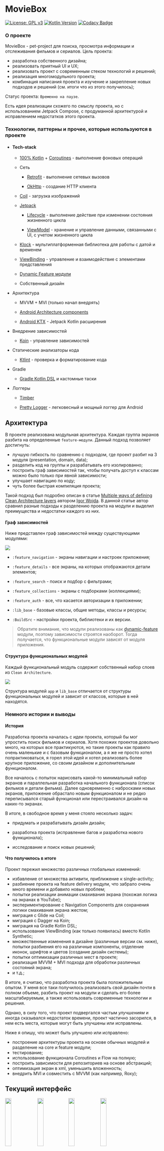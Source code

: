 # MovieBox

[![License: GPL v3](https://img.shields.io/badge/License-GPLv3-blue.svg)](https://www.gnu.org/licenses/gpl-3.0) [![Kotlin Version](https://img.shields.io/badge/Kotlin-1.4.21-brightgreen)](https://kotlinlang.org) [![Codacy Badge](https://api.codacy.com/project/badge/Grade/2ce05b3df9f948f1988e48756d8b5901)](https://www.codacy.com/app/majorkik/MovieBox?utm_source=github.com&amp;utm_medium=referral&amp;utm_content=majorkik/MovieBox&amp;utm_campaign=Badge_Grade)

### О проекте

MovieBox - pet-project для поиска, просмотра информации и отслеживания фильмов и сериалов. Цель
проекта:

- разработка собственного дизайна;
- реализовать приятный UI и UX;
- реализовать проект с современным стеком технологий и решений;
- реализация многомодульного проекта;
- комбинация написания проекта и изучение и закрепление новых подходов и решений (см. итоги что из
  этого получилось);

Статус проекта: `Временно на паузе`.

Есть идея реализации схожего по смыслу проекта, но с использованием Jetpack Compose, с продуманной
архитектурой и исправлением недостатков этого проекта.

### Технологии, паттерны и прочее, которые используются в проекте

- #### Tech-stack

  -   [100% Kotlin](https://kotlinlang.org/) + [Coroutines](https://kotlinlang.org/docs/reference/coroutines-overview.html) - выполнение фоновых операций
  -   Сеть
  
      -   [Retrofit](https://square.github.io/retrofit/) - выполнение сетевых вызовов
  
      -   [OkHttp](https://github.com/square/okhttp) - создание HTTP клиента
  -   [Coil](https://github.com/coil-kt/coil) - загрузка изображений
  -   [Jetpack](https://developer.android.com/jetpack/)
      -   [Lifecycle](https://developer.android.com/topic/libraries/architecture/lifecycle) - выполнение действие при изменении состояния жизненного цикла 
  
      -   [ViewModel](https://developer.android.com/topic/libraries/architecture/viewmodel) - хранение и управление данными, связанными с UI, с учетом жизненного цикла
  -   [Klock](https://github.com/korlibs/klock) - мультиплатформенная библиотека для работы с датой и временем
  -   [ViewBinding](https://developer.android.com/topic/libraries/view-binding) - управление и взаимодействие с элементами представления 
  -   [Dynamic Feature модули](https://developer.android.com/studio/projects/dynamic-delivery)
  -   Собственный дизайн
  
- Архитектура

  -   MVVM + MVI (только начал внедрять)

  -   [Android Architecture components](https://developer.android.com/topic/libraries/architecture)

  -   [Android KTX](https://developer.android.com/kotlin/ktx) - Jetpack Kotlin расширения

- Внедрение зависимостей

  -   [Koin](https://github.com/InsertKoinIO/koin) - управление зависимостей

- Статические анализаторы кода

  -   [Ktlint](https://github.com/pinterest/ktlint) - проверка и форматирование кода

- Gradle

  -   [Gradle Kotlin DSL](https://docs.gradle.org/current/userguide/kotlin_dsl.html) и кастомные таски

- Логгеры

  -   [Timber](https://github.com/JakeWharton/timber) 

  -   [Pretty Logger](https://github.com/orhanobut/logger) - легковесный и мощный логгер для Android

## Архитектура

В проекте реализована модульная архитектура. Каждая группа экранов разбита на определенные `feature-модули`. Данный подход позволяет достигнуть:

- лучшую гибкость по сравнению с подходом, где проект разбит на 3 модуля (presentation, domain, data);
- разделить код на группы и разрабатывать его изолированно;
- построить граф зависимостей так, чтобы получать доступ к классам можно было только при явной зависимости;
- улучшает навигацию по коду;
- чуть более быстрая компиляция проекта;

Такой подход был подробно описан в статье [Multiple ways of defining Clean Architecture layers](https://proandroiddev.com/multiple-ways-of-defining-clean-architecture-layers-bbb70afa5d4a) автором [Igor Wojda](https://medium.com/@igorwojda). В данной статье автор сравнил разные подходы к разделению проекта на модули и выделил преимущества и недостатки каждого из них.



#### Граф зависимостей

Ниже представлен граф зависимостей между существующими модулями:

<img src="screenshots/architecture.jpg">

- `:feature_navigation` - экраны навигации и настроек приложения;

- `:feature_details` - все экраны, на которых отображаются детали элементов;

- `:feature_search` - поиск и подбор с фильтрами;

- `:feature_collections` - экраны с подборками (коллекциями);

- `:feature_auth` - все, что касается авторизации в приложении;

- `:lib_base` - базовые классы, общие методы, классы и ресурсы;

- `:BuildSrc` - настройки проекта, библиотеки и их версии.

> Обратите внимание, что модули реализованы как [dynamic-feature](https://developer.android.com/studio/projects/dynamic-delivery) модули, поэтому зависимости строятся наоборот. Тогда получается, что функциональные модули зависят от модуля приложения.



#### Структура функциональных модулей

Каждый функциональный модуль содержит собственный набор слоев из `Clean Architecture`.

<img src="screenshots/module_structure.jpg">

Структура модулей `app` и `lib_base` отличается от структуры функциональных модулей и зависит от классов, которые в ней находятся.



### Немного истории и выводы

#### История

Разработка проекта началась с идеи проекта, который бы мог упростить поиск фильмов и сериалов. Хотя
похожих проектов довольно много, на которых все практикуются, но такие проекты как правило очень
маленькие и с базовым функционалом, а я же не просто хотел попрактиковаться, я горел этой идей и
хотел реализовать более крупное приложение, со своим дизайном и дополнительным функционалом.

Все началось с попыток нарисовать какой-то минимальный набор экранов и параллельная разработка
начального функционала (список фильмов и детали фильма). Далее одновременно с набросками новых
экранов, приложение обрастало новым функционалом и не редко переписывался старый функционал или
перестраивался дизайн на каких-то экранах.

В итоге, в свободное время у меня стояло несколько задач:

- придумать и разрабатывать дизайн дизайн;

- разработка проекта (исправление багов и разработка нового функционала);

- исследование и поиск новых решений;

#### Что получилось в итоге

Проект пережил множество различных глобальных изменений:

- избавление от множества активити, приближение к single-activity;
- разбиение проекта на feature delivery модули, что забрало очень много времени и добавило новых
  проблем;
- попытки реализации анимации смахивания экрана (похожая логика на экранах в YouTube);
- экспериментирование с Navigation Components для сохранения логики смахивания экрана жестом;
- миграция с Glide на Coil;
- миграция с Dagger на Koin;
- миграция на Gradle Kotlin DSL;
- использование ViewBinding (как только появилась) вместо Kotlin Synthetic;
- множественные изменения в дизайне (различные версии см. ниже), попытки разбиения его на различные
  компоненты, отделение иконок, шрифтов и цветов (создание дизайн системы);
- попытки оптимизации различных мест в проекте;
- реализация MVVM + MVI подхода для обработки различных состояний экрана;
- и т.д.;

В итоге, я считаю, что разработка проекта была положительным опытом. У меня все таки получилось
реализовать свой дизайн почти в полном объеме, разбить проект на модули и сделать его более
масштабируемым, а также использовать современные технологии и решения.

Однако, в силу того, что проект подвергался частым *улучшениям* и иногда сказывался недостаток
времени, проект частично засорился, в нем есть места, которые могут быть улучшены или исправлены.

Ниже я опишу, что может быть улучшено или исправлено:

- построение архитектуры проекта на основе обычных модулей и разделение на core и feature модули;
- тестирование;
- использование функционала Coroutines и Flow на полную;
- построить зависимости для репозиториев на основе абстракций;
- оптимизация экран в xml, уменьшить вложенность;
- внедрить MVI и совместить с MVVM (как например, Roxy);

## Текущий интерфейс

<img src="screenshots/profile.jpg" width="20%" height="20%"> <img src="screenshots/main_movies.jpg" width="20%" height="20%"><img src="screenshots/main_tvs.jpg" width="20%" height="20%"> <img src="screenshots/movie_details.jpg" width="20%" height="20%"><img src="screenshots/movie_details_2.jpg" width="20%" height="20%"> <img src="screenshots/movie_details_add.jpg" width="20%" height="20%"><img src="screenshots/movie_details_watch.jpg" width="20%" height="20%"> <img src="screenshots/person_bio.jpg" width="20%" height="20%"><img src="screenshots/person_details.jpg" width="20%" height="20%"> <img src="screenshots/person_movies.jpg" width="20%" height="20%"><img src="screenshots/settings.jpg" width="20%" height="20%"> <img src="screenshots/discover_cards.jpg" width="20%" height="20%">
<img src="screenshots/discover_filters.jpg" width="20%" height="20%"> <img src="screenshots/discover_filters_2.jpg" width="20%" height="20%">



## Запуск проекта и участие в разработке

Есть несколько способов открыть проект:

##### Android Studio

1. `Android Studio` -> `File` -> `New` -> `From Version control` -> `Git`
2. Ввести `https://github.com/majorkik/MovieBox.git` в поле URL и нажать кнопку `Clone` 

##### Command-line + Android Studio

1. Запустить команду `git clone https://github.com/igorwojda/android-showcase.git` и клонировать проект к себе в директорию
2. Открыть `Android Studio` и выбрать `File | Open...`. Выбрать папку с клонированным проектом и нажать кнопку `Open`.



##### Первый запуск приложения

Для запуска проекта, необходимо указать в файле `local.properties` ряд ключей. Пример:

```properties
#Tmdb
keyTmdb="введите ключ"
keyTmdbv4="оставьте пустым" 

#Youtube
youTubeKey="введите ключ"

#Trakt
secretKeyTrakTV="оставьте пустым"
keyTrakTv="оставьте пустым"
```

> Ключ для TMDb можно взять на странице [TMDb API Introduction](https://developers.themoviedb.org/3).

> Ключ для Youtube можно взять на странице [Youtube API](https://developers.google.com/youtube/v3/getting-started).

## Полезные gradle таски

`/gradle packageDebugUniversalApk` - собирает apk файлы вместе с динамическими модулями

`/gradle ktlintDebugFormat` - анализ кода и его форматирование

`/gradle ktlintDebugCheck` - анализ кода и поиск мест, которые могут быть отформатированы

`/gradle dependencyUpdates` - отображает список библиотек и плагинов, которые используются в
проекте, их текущую версию и последнюю версию

## Различные версии дизайна

<img src="screenshots/old/old_1.jpg" width="20%" height="20%"> <img src="screenshots/old/old_2.jpg" width="20%" height="20%"> <img src="screenshots/old/old_3.jpg" width="20%" height="20%"> <img src="screenshots/old/old_4.jpg" width="20%" height="20%"> <img src="screenshots/old/old_5.jpg" width="20%" height="20%"> <img src="screenshots/old/old_6.jpg" width="20%" height="20%"> <img src="screenshots/old/old_7.jpg" width="20%" height="20%"> <img src="screenshots/old/main_page.jpg" width="20%" height="20%"> <img src="screenshots/old/movie_page.jpg" width="20%" height="20%"> <img src="screenshots/old/person_page.jpg" width="20%" height="20%"> <img src="screenshots/old/tv_page.jpg" width="20%" height="20%">

## Лицензия

Этот репозиторий находится под лицензией `GNU v3`. Подробную информаци вы можете найти [здесь](https://github.com/majorkik/MovieBox/blob/master/LICENSE.bat) или на [официальном сайте](https://www.gnu.org/licenses/gpl-3.0.ru.html).

